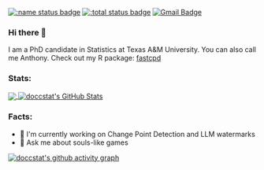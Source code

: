[![:name status badge](https://doccstat.r-universe.dev/badges/:name)](https://doccstat.r-universe.dev)
[![:total status badge](https://doccstat.r-universe.dev/badges/:total)](https://doccstat.r-universe.dev)
[![Gmail Badge](https://img.shields.io/badge/-anthony.li@stat.tamu.edu-c14438?style=flat&logo=Gmail&logoColor=white&link=mailto:anthony.li@stat.tamu.edu)](mailto:anthony.li@stat.tamu.edu) 

### Hi there 👋
I am a PhD candidate in Statistics at Texas A&M University. You can also call me Anthony. Check out my R package: [fastcpd](https://github.com/doccstat/fastcpd)

### Stats:
<a href="#stats" align="center" style="width:100%">
  <img align="center" src="https://github-readme-stats.vercel.app/api/top-langs/?username=doccstat&theme=react" style='display: width: 50%'>
  <img align="center" src="https://github-readme-stats.vercel.app/api?username=doccstat&show_icons=true&line_height=33.5&count_private=true&theme=react" alt="doccstat's GitHub Stats" style='display: width: 50%'>
</a>

### Facts:
- 🔭 I'm currently working on Change Point Detection and LLM watermarks
- 💬 Ask me about souls-like games

[![doccstat's github activity graph](https://github-readme-activity-graph.vercel.app/graph?username=doccstat&theme=react)](https://github.com/doccstat)
